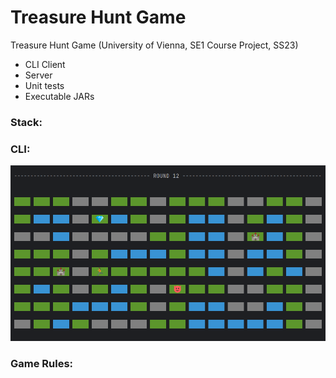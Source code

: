 # Treasure Hunt Game
Treasure Hunt Game (University of Vienna, SE1 Course Project, SS23)

- CLI Client
- Server
- Unit tests
- Executable JARs

### Stack:

### CLI: 
![treasure hunt game ui](https://github.com/TTsonev/treasure-hunt-game/blob/main/ui.png)

### Game Rules:
